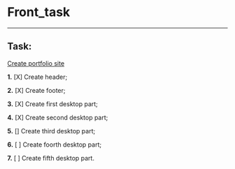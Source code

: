 # Front_task
---
 ## Task:
 [Create portfolio site][def]

 **1.** [X] Create header;
 
 **2.** [X] Create footer;
 
 **3.** [X] Create first desktop part;
 
 **4.** [X] Create second desktop part; 

 **5.** [] Create third desktop part;

 **6.** [ ] Create foorth desktop part;

 **7.** [ ] Create fifth desktop part.


[def]: https://www.figma.com/file/IKo7HvgaauT3SA3xrfsLDa/Developer-Portfolio-Design-(Community)?node-id=21%3A13&mode=dev